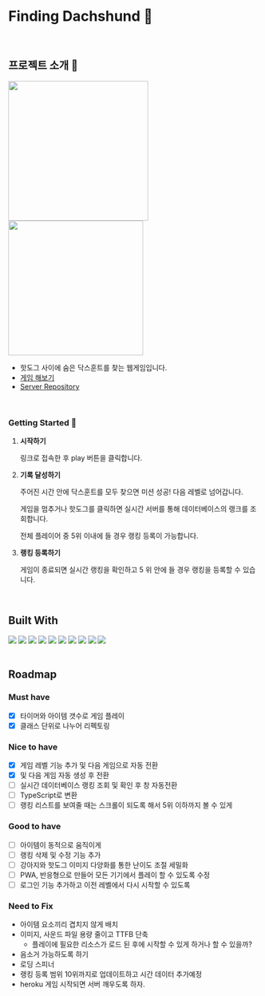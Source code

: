 # Finding Dachshund 🦮

<br/>
 
## 프로젝트 소개 🌭

<!-- ![img2](https://github.com/wandakim/find-dachshund/assets/74309458/5f9ef96a-6e1c-4b8c-9b28-91a326fe35a2)
![img1](https://github.com/wandakim/find-dachshund/assets/74309458/3b52b6ef-9d5a-4da7-930b-9d99608feb03) -->
<img src="https://github.com/wandakim/find-dachshund/assets/74309458/3b52b6ef-9d5a-4da7-930b-9d99608feb03" a2  width="280" />
<img src="https://github.com/wandakim/find-dachshund/assets/74309458/5f9ef96a-6e1c-4b8c-9b28-91a326fe35a2" a2  width="270" />

- 핫도그 사이에 숨은 닥스훈트를 찾는 웹게임입니다.
- [게임 해보기](https://genuine-smakager-724eeb.netlify.app)
- [Server Repository](https://github.com/wandakim/hotdog-server)

<br />

### Getting Started 🐶

1. **시작하기**

   링크로 접속한 후 play 버튼을 클릭합니다.

2. **기록 달성하기**

   주어진 시간 안에 닥스훈트를 모두 찾으면 미션 성공! 다음 레벨로 넘어갑니다.

   게임을 멈추거나 핫도그를 클릭하면 실시간 서버를 통해 데이터베이스의 랭크를 조회합니다.

   전체 플레이어 중 5위 이내에 들 경우 랭킹 등록이 가능합니다.

3. **랭킹 등록하기**

   게임이 종료되면 실시간 랭킹을 확인하고 5 위 안에 들 경우 랭킹을 등록할 수 있습니다.

<br />

## Built With

<div> 
  <img src="https://img.shields.io/badge/html5-E34F26?style=for-the-badge&logo=html5&logoColor=white"> 
  <img src="https://img.shields.io/badge/css-1572B6?style=for-the-badge&logo=css3&logoColor=white"> 
  <img src="https://img.shields.io/badge/javascript-F7DF1E?style=for-the-badge&logo=javascript&logoColor=white"> 
  <img src="https://img.shields.io/badge/node.js-339933?style=for-the-badge&logo=nodedotjs&logoColor=white">
  <img src="https://img.shields.io/badge/npm-CB3837?style=for-the-badge&logo=npm&logoColor=white">
  <img src="https://img.shields.io/badge/netlify-00C7B7?style=for-the-badge&logo=heroku&logoColor=white">
  <img src="https://img.shields.io/badge/heroku-430098?style=for-the-badge&logo=netlify&logoColor=white">
  <img src="https://img.shields.io/badge/express-000000?style=for-the-badge&logo=express&logoColor=white">
  <img src="https://img.shields.io/badge/sequelize-52B0E7?style=for-the-badge&logo=sequelize&logoColor=white">
  <img src="https://img.shields.io/badge/postgresql-4169E1?style=for-the-badge&logo=postgresql&logoColor=white">
  <!-- sequelizeorm, postgressqul -->

</div>

<br />

## Roadmap

### Must have

- [x] 타이머와 아이템 갯수로 게임 플레이
- [x] 클래스 단위로 나누어 리펙토링

### Nice to have

- [x] 게임 레벨 기능 추가 및 다음 게임으로 자동 전환
- [x] 및 다음 게임 자동 생성 후 전환
- [ ] 실시간 데이터베이스 랭킹 조회 및 확인 후 창 자동전환
- [ ] TypeScript로 변환
- [ ] 랭킹 리스트를 보여줄 때는 스크롤이 되도록 해서 5위 이하까지 볼 수 있게

### Good to have

- [ ] 아이템이 동적으로 움직이게
- [ ] 랭킹 삭제 및 수정 기능 추가
- [ ] 강아지와 핫도그 이미지 다양화를 통한 난이도 조절 세밀화
- [ ] PWA, 반응형으로 만들어 모든 기기에서 플레이 할 수 있도록 수정
- [ ] 로그인 기능 추가하고 이전 레벨에서 다시 시작할 수 있도록

### Need to Fix

- 아이템 요소끼리 겹치지 않게 배치
- 이미지, 사운드 파일 용량 줄이고 TTFB 단축
  - 플레이에 필요한 리소스가 로드 된 후에 시작할 수 있게 하거나 할 수 있을까?
- 음소거 가능하도록 하기
- 로딩 스피너
- 랭킹 등록 범위 10위까지로 업데이트하고 시간 데이터 추가예정
- heroku 게임 시작되면 서버 깨우도록 하자.

